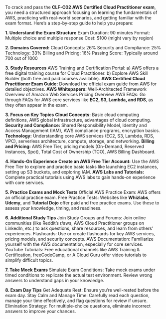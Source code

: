 To crack and pass the **CLF-C02 AWS Certified Cloud Practitioner exam**, you need a structured approach focusing on learning the fundamentals of AWS, practicing with real-world scenarios, and getting familiar with the exam format. Here’s a step-by-step guide to help you prepare:

**1. Understand the Exam Structure**
Exam Duration: 90 minutes
Format: Multiple choice and multiple response
Cost: $100 (might vary by region)

**2. Domains Covered:**
Cloud Concepts: 26%
Security and Compliance: 25%
Technology: 33%
Billing and Pricing: 16%
Passing Score: Typically around 700 out of 1000


**3. Study Resources**
AWS Training and Certification Portal:
a) AWS offers a free digital training course for Cloud Practitioner.
b) Explore AWS Skill Builder (both free and paid courses available).
**AWS Certified Cloud Practitioner Exam Guide:**
Download the official exam guide from AWS for detailed objectives.
**AWS Whitepapers:**
Well-Architected Framework
Overview of Amazon Web Services
Pricing Overview
AWS FAQs:
Go through FAQs for AWS core services like **EC2, S3, Lambda, and RDS**, as they often appear in the exam.


**3. Focus on Key Topics**
**Cloud Concepts:** Basic cloud computing definitions, AWS global infrastructure, advantages of cloud computing.
**Security and Compliance:** Shared Responsibility Model, Identity and Access Management (IAM), AWS compliance programs, encryption basics.
**Technology:** Understanding core AWS services (EC2, S3, Lambda, RDS, VPC), serverless architecture, compute, storage, and networking.
**Billing and Pricing:** AWS Free Tier, pricing models (On-Demand, Reserved Instances, Spot), Total Cost of Ownership (TCO), AWS Billing Dashboard.


**4. Hands-On Experience**
**Create an AWS Free Tier Account:** Use the AWS Free Tier to explore and practice basic tasks like launching EC2 instances, setting up S3 buckets, and exploring IAM.
**AWS Labs and Tutorials:** Complete practical tutorials using AWS labs to gain hands-on experience with core services.


**5. Practice Exams and Mock Tests**
Official AWS Practice Exam:
AWS offers an official practice exam.
Free Practice Tests: Websites like **Whizlabs**, **Udemy**, and **Tutorial Dojo** offer paid and free practice exams.
Use these to assess your knowledge, timing, and readiness.


**6. Additional Study Tips**
Join Study Groups and Forums:
Join online communities (like Reddit’s r/aws, AWS Cloud Practitioner groups on LinkedIn, etc.) to ask questions, share resources, and learn from others' experiences.
Flashcards:
Use or create flashcards for key AWS services, pricing models, and security concepts.
AWS Documentation:
Familiarize yourself with the AWS documentation, especially for core services.
YouTube Tutorials:
Free educational channels like AWS Training & Certification, freeCodeCamp, or A Cloud Guru offer video tutorials to simplify difficult topics.


**7. Take Mock Exams**
Simulate Exam Conditions:
Take mock exams under timed conditions to replicate the actual test environment.
Review wrong answers to understand gaps in your knowledge.

**8. Exam Day Tips**
Get Adequate Rest: Ensure you’re well-rested before the exam day.
Stay Calm and Manage Time: Carefully read each question, manage your time effectively, and flag questions for review if unsure.
Elimination Strategy: For multiple-choice questions, eliminate incorrect answers to improve your chances.
